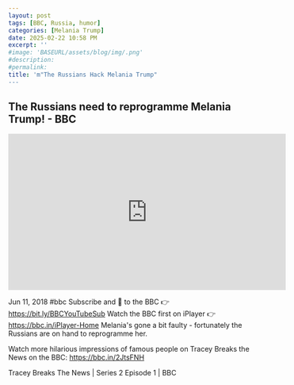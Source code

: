 ```yaml
---
layout: post
tags: [BBC, Russia, humor]
categories: [Melania Trump]
date: 2025-02-22 10:58 PM
excerpt: ''
#image: 'BASEURL/assets/blog/img/.png'
#description:
#permalink:
title: 'm"The Russians Hack Melania Trump"
---
```



## The Russians need to reprogramme Melania Trump! - BBC

<iframe width="560" height="315" src="https://www.youtube.com/embed/PmuR2XFxkdU?si=5cVtJkNH_ar3PRl8" title="YouTube video player" frameborder="0" allow="accelerometer; autoplay; clipboard-write; encrypted-media; gyroscope; picture-in-picture; web-share" referrerpolicy="strict-origin-when-cross-origin" allowfullscreen></iframe>

Jun 11, 2018  #bbc
Subscribe and 🔔 to the BBC 👉 https://bit.ly/BBCYouTubeSub
Watch the BBC first on iPlayer 👉 https://bbc.in/iPlayer-Home Melania's gone a bit faulty - fortunately the Russians are on hand to reprogramme her.

Watch more hilarious impressions of famous people on Tracey Breaks the News on the BBC: https://bbc.in/2JtsFNH

Tracey Breaks The News | Series 2 Episode 1 | BBC
